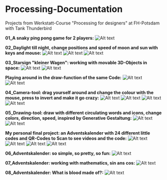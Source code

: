 # Processing-Documentation
Projects from Werkstatt-Course "Processing for designers" at FH-Potsdam with Tank Thunderbird



**01_A snaky ping pong game for 2 players:**
![Alt text](https://github.com/leleschlaich/Processing-Docu/blob/master/img/01.png?raw=true "Title")



**02_Daylight till night, change positions and speed of moon and sun with keys and mouse:**
![Alt text](https://github.com/leleschlaich/Processing-Docu/blob/master/img/02.png?raw=true "Title")
![Alt text](https://github.com/leleschlaich/Processing-Docu/blob/master/img/03.png?raw=true "Title")
![Alt text](https://github.com/leleschlaich/Processing-Docu/blob/master/img/04.png?raw=true "Title")



**03_Starsign "kleiner Wagen": working with movable 3D-Objects in space:**
![Alt text](https://github.com/leleschlaich/Processing-Docu/blob/master/img/05.png?raw=true "Title")
![Alt text](https://github.com/leleschlaich/Processing-Docu/blob/master/img/06.png?raw=true "Title")



**Playing around in the draw-function of the same Code:**
![Alt text](https://github.com/leleschlaich/Processing-Docu/blob/master/img/07.png?raw=true "Title")
![Alt text](https://github.com/leleschlaich/Processing-Docu/blob/master/img/08.png?raw=true "Title")



**04_Camera-tool: drag yourself around and change the colour with the mouse, press to invert and make it go crazy:**
![Alt text](https://github.com/leleschlaich/Processing-Docu/blob/master/img/09.png?raw=true "Title")
![Alt text](https://github.com/leleschlaich/Processing-Docu/blob/master/img/10.png?raw=true "Title")
![Alt text](https://github.com/leleschlaich/Processing-Docu/blob/master/img/11.png?raw=true "Title")
![Alt text](https://github.com/leleschlaich/Processing-Docu/blob/master/img/12.png?raw=true "Title")



**05_Drawing-tool: draw with different circulating words and icons, change colors, direction, speed, inspired by Generative Gestaltung:**
![Alt text](https://github.com/leleschlaich/Processing-Docu/blob/master/img/16.png?raw=true "Title")
![Alt text](https://github.com/leleschlaich/Processing-Docu/blob/master/img/17.png?raw=true "Title")



**My personal final project: an Adventskalender with 24 different little codes and QR-Codes to Scan to see videos and the code:**
![Alt text](https://github.com/leleschlaich/Processing-Docu/blob/master/img/13.png?raw=true "Title")
![Alt text](https://github.com/leleschlaich/Processing-Docu/blob/master/img/14.png?raw=true "Title")
![Alt text](https://github.com/leleschlaich/Processing-Docu/blob/master/img/15.png?raw=true "Title")
![Alt text](https://github.com/leleschlaich/Processing-Docu/blob/master/img/20.png?raw=true "Title")



**06_Adventskalender: so simple, so pretty, so fun:**
![Alt text](https://github.com/leleschlaich/Processing-Docu/blob/master/img/16.png?raw=true "Title")



**07_Adventskalender: working with mathematics, sin ans cos:**
![Alt text](https://github.com/leleschlaich/Processing-Docu/blob/master/img/19.png?raw=true "Title")



**08_Adventskalender: What is blood made of?:**
![Alt text](https://github.com/leleschlaich/Processing-Docu/blob/master/img/21.png?raw=true "Title")

